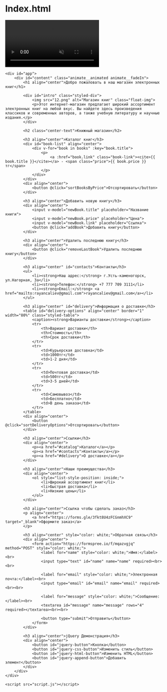 # Index.html
<!DOCTYPE html>
<html lang="ru">
<head>
    <meta charset="UTF-8">
    <meta name="description" content="Лучший магазин книг">
    <meta name="keywords" content="книги, интернет-магазин, литература">
    <meta name="author" content="Kaliev_Rauan">
    <title>Интернет-магазин книг</title>
    <link rel="stylesheet" href="styles.css">
    <link rel="stylesheet" href="https://cdnjs.cloudflare.com/ajax/libs/animate.css/4.1.1/animate.min.css">
    <link rel="stylesheet" href="https://cdnjs.cloudflare.com/ajax/libs/toastr.js/latest/toastr.min.css">
    <script src="https://cdn.jsdelivr.net/npm/vue@2"></script>
    <script src="https://code.jquery.com/jquery-3.6.0.min.js"></script>
    <script src="https://cdnjs.cloudflare.com/ajax/libs/toastr.js/latest/toastr.min.js"></script>
</head>
<body>
    <video autoplay muted loop id="bg-video">
        <source src="88.mp4" type="video/mp4">
    </video>

    <div id="app">
        <div id="content" class="animate__animated animate__fadeIn">
            <h1 align="center">Добро пожаловать в наш магазин электронных книг</h1>

            <div id="intro" class="styled-div">
                <img src="12.png" alt="Магазин книг" class="float-img">
                <p>Этот интернет-магазин предлагает широкий ассортимент электронных книг на любой вкус. Вы найдете здесь произведения классиков и современных авторов, а также учебную литературу и научные издания.</p>
            </div>

            <h2 class="center-text">Книжный магазин</h2>

            <h3 align="center">Каталог книг</h3>
            <div id="book-list" align="center">
                <div v-for="book in books" :key="book.title">
                    <p>
                        <a :href="book.link" class="book-link"><cite>{{ book.title }}</cite></a> - <span class="price">{{ book.price }}тг</span>
                    </p>
                </div>
            </div>
            <div align="center">
                <button @click="sortBooksByPrice">Отсортировать</button>
            </div>

            <h3 align="center">Добавить новую книгу</h3>
            <div align="center">
                <input v-model="newBook.title" placeholder="Название книги">
                <input v-model="newBook.price" placeholder="Цена">
                <input v-model="newBook.link" placeholder="Ссылка">
                <button @click="addBook">Добавить книгу</button>
            </div>

            <h3 align="center">Удалить последнюю книгу</h3>
            <div align="center">
                <button @click="removeLastBook">Удалить последнюю книгу</button>
            </div>

            <h3 align="center" id="contacts">Контакты</h3>
            <ul>
                <li><strong>Наш адрес:</strong> г.Усть-каменогорск, ул.Нагорная, 3а</li>
                <li><strong>Телефон:</strong> +7 777 709 3111</li>
                <li><strong>Email:</strong> <a href="mailto:rayancaliev@gmail.com">rayancaliev@gmail.com</a></li>
            </ul>

            <h3 align="center" id="delivery">Информация о доставке</h3>
            <table id="delivery-options" align="center" border="1" width="80%" class="styled-table">
                <caption><strong>Варианты доставки</strong></caption>
                <tr>
                    <th>Вариант доставки</th>
                    <th>Стоимость</th>
                    <th>Срок доставки</th>
                </tr>
                <tr>
                    <td>Курьерская доставка</td>
                    <td>1000тг</td>
                    <td>1-2 дня</td>
                </tr>
                <tr>
                    <td>Почтовая доставка</td>
                    <td>500тг</td>
                    <td>3-5 дней</td>
                </tr>
                <tr>
                    <td>Самовывоз</td>
                    <td>Бесплатно</td>
                    <td>В день заказа</td>
                </tr>
            </table>
            <div align="center">
                <button @click="sortDeliveryOptions">Отсортировать</button>
            </div>

            <h3 align="center">Ссылки</h3>
            <div align="center">
                <p><a href="#catalog">Каталог</a></p>
                <p><a href="#contacts">Контакты</a></p>
                <p><a href="#delivery">О доставке</a></p>
            </div>

            <h3 align="center">Наши преимущества</h3>
            <div align="center">
                <ol style="list-style-position: inside;">
                    <li>Широкий ассортимент книг</li>
                    <li>Быстрая доставка</li>
                    <li>Низкие цены</li>
                </ol>
            </div>

            <h3 align="center">Ссылка чтобы сделать заказ</h3>
            <p align="center">
                <a href="https://forms.gle/3fkt8U4zFCGnmhXC9" target="_blank">Оформите заказ</a>
            </p>
            
            <h3 align="center" style="color: white;">Обратная связь</h3>
            <div align="center">
                <form action="https://formspree.io/f/mqazvgjq" method="POST" style="color: white;">
                    <label for="name" style="color: white;">Имя:</label><br>
                    <input type="text" id="name" name="name" required><br><br>

                    <label for="email" style="color: white;">Электронная почта:</label><br>
                    <input type="email" id="email" name="email" required><br><br>

                    <label for="message" style="color: white;">Сообщение:</label><br>
                    <textarea id="message" name="message" rows="4" required></textarea><br><br>

                    <button type="submit">Отправить</button>
                </form>
            </div>

            <h3 align="center">jQuery Демонстрация</h3>
            <div align="center">
                <button id="jquery-button">Кнопка</button>
                <button id="jquery-css-button">Изменить стиль</button>
                <button id="jquery-html-button">Изменить HTML</button>
                <button id="jquery-append-button">Добавить элемент</button>
            </div>
        </div>
    </div>

    <script src="script.js"></script>
</body>
</html>
